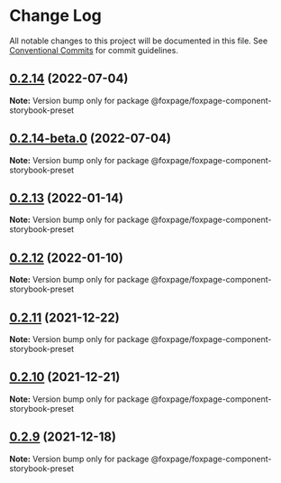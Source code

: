 # Change Log

All notable changes to this project will be documented in this file.
See [Conventional Commits](https://conventionalcommits.org) for commit guidelines.

## [0.2.14](https://github.com/foxpage/foxpage-component-framework/compare/@foxpage/foxpage-component-storybook-preset@0.2.14-beta.0...@foxpage/foxpage-component-storybook-preset@0.2.14) (2022-07-04)

**Note:** Version bump only for package @foxpage/foxpage-component-storybook-preset





## [0.2.14-beta.0](https://github.com/foxpage/foxpage-component-framework/compare/@foxpage/foxpage-component-storybook-preset@0.2.13...@foxpage/foxpage-component-storybook-preset@0.2.14-beta.0) (2022-07-04)

**Note:** Version bump only for package @foxpage/foxpage-component-storybook-preset





## [0.2.13](https://github.com/foxpage/foxpage-component-framework/compare/@foxpage/foxpage-component-storybook-preset@0.2.12...@foxpage/foxpage-component-storybook-preset@0.2.13) (2022-01-14)

**Note:** Version bump only for package @foxpage/foxpage-component-storybook-preset





## [0.2.12](https://github.com/foxpage/foxpage-component-framework/compare/@foxpage/foxpage-component-storybook-preset@0.2.11...@foxpage/foxpage-component-storybook-preset@0.2.12) (2022-01-10)

**Note:** Version bump only for package @foxpage/foxpage-component-storybook-preset





## [0.2.11](https://github.com/foxfamily/foxpage-component-framework/compare/@foxpage/foxpage-component-storybook-preset@0.2.10...@foxpage/foxpage-component-storybook-preset@0.2.11) (2021-12-22)

**Note:** Version bump only for package @foxpage/foxpage-component-storybook-preset





## [0.2.10](https://github.com/foxfamily/foxpage-component-framework/compare/@foxpage/foxpage-component-storybook-preset@0.2.9...@foxpage/foxpage-component-storybook-preset@0.2.10) (2021-12-21)

**Note:** Version bump only for package @foxpage/foxpage-component-storybook-preset





## [0.2.9](https://github.com/foxfamily/foxpage-component-framework/compare/@foxpage/foxpage-component-storybook-preset@0.2.8...@foxpage/foxpage-component-storybook-preset@0.2.9) (2021-12-18)

**Note:** Version bump only for package @foxpage/foxpage-component-storybook-preset
